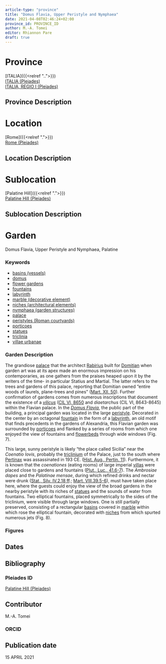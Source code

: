 ```yaml
---
article-type: "province"
title: "Domus Flavia, Upper Peristyle and Nymphaea"
date: 2021-04-08T02:46:24+02:00
province_id: PROVINCE_ID
author: M.-A. Tomei
editor: Rhiannon Pare
draft: true
---
```


# Province

[ITALIA]({{<relref "..">}})\
[ITALIA (Pleiades)](https://pleiades.stoa.org/places/1052)\
[ITALIA, REGIO I (Pleiades)](https://pleiades.stoa.org/places/441075550)

## Province Description


# Location

[Rome]({{<relref ".">}}) \
[Rome (Pleiades)](https://pleiades.stoa.org/places/423025)

## Location Description


# Sublocation

[Palatine Hill]({{<relref ".">}}) \
[Palatine Hill (Pleiades)](https://pleiades.stoa.org/places/971691208)

## Sublocation Description

# Garden

Domus Flavia, Upper Peristyle and Nymphaea, Palatine

### Keywords

- [basins (vessels)](http://vocab.getty.edu/page/aat/300045614)
- [domus](http://vocab.getty.edu/page/aat/300005506)
- [flower gardens](http://vocab.getty.edu/page/aat/300008135)
- [fountains](http://vocab.getty.edu/page/aat/300006179)
- [labyrinth](http://vocab.getty.edu/page/aat/300312218)
- [marble (decorative element)](http://vocab.getty.edu/page/aat/300011443)
- [niches (architectural elements)](http://vocab.getty.edu/page/aat/300002704)
- [nymphaea (garden structures)](http://vocab.getty.edu/page/aat/300006809)
- [palace](http://vocab.getty.edu/page/aat/300005734)
- [peristyles (Roman courtyards)](http://vocab.getty.edu/page/aat/300080971)
- [porticoes](http://vocab.getty.edu/page/aat/300004145)
- [statues](http://vocab.getty.edu/page/aat/300047600)
- [triclinia](http://vocab.getty.edu/page/aat/300004359)
- [villae urbanae](http://vocab.getty.edu/page/aat/300005520)

### Garden Description

The grandiose [palace](http://vocab.getty.edu/page/aat/300005734) that the architect [Rabirius](https://www.britannica.com/biography/Rabirius) built for [Domitian](https://www.britannica.com/biography/Domitian) when garden art was at its apex made an enormous impression on his contemporaries, as one gathers from the praises heaped upon it by the writers of the time- in particular Statius and Martial. The latter refers to the trees and gardens of this palace, reporting that Domitian owned “entire woods of laurels, plane-trees and pines” ([Mart. XII, 50](http://www.tertullian.org/fathers/martial_epigrams_book12.htm)). Further confirmation of gardens comes from numerous inscriptions that document the existence of a [*vilicus*](https://en.wiktionary.org/wiki/vilicus) ([CIL VI, 8650]((https://cil.bbaw.de/hauptnavigation/das-cil/baende)) and *diaetarchus* (CIL VI, 8643-8645) within the Flavian palace. In the [*Domus Flavia*](https://en.wikipedia.org/wiki/Flavian_Palace), the public part of the building, a principal garden was located in the large [peristyle](http://vocab.getty.edu/page/aat/300080971).  Decorated in the center by an octagonal [fountain](http://vocab.getty.edu/page/aat/300006179) in the form of a [labyrinth](http://vocab.getty.edu/page/aat/300312218), an old motif that finds precedents in the gardens of Alexandria, this Flavian garden was surrounded by [porticoes](http://vocab.getty.edu/page/aat/300004145) and flanked by a series of rooms from which one enjoyed the view of fountains and [flowerbeds](http://vocab.getty.edu/page/aat/300008135) through wide windows (Fig. 7).

This large, sunny peristyle is likely “the place called Sicilia” near the *Coenatio Iovis*, probably the [triclinium](http://vocab.getty.edu/page/aat/300004359) of the Palace, just to the south where [Pertinax](https://www.britannica.com/biography/Publius-Helvius-Pertinax) was assassinated in 193 CE. ([Hist. Aug., Pertin. 11](https://penelope.uchicago.edu/Thayer/E/Roman/Texts/Historia_Augusta/Pertinax*.html)). Furthermore, it is known that the *coenationes* (eating rooms) of large imperial [villas](http://vocab.getty.edu/page/aat/300005520) were placed close to gardens and fountains ([Plut., Luc., 41.6-7](http://data.perseus.org/texts/urn:cts:greekLit:tlg0007.tlg036.perseus-eng1)). The *Ambrosiae dapes* and the *Palatinae mensae*, during which refined drinks and nectar were drunk ([Stat., Silv. IV.2.18 ff](http://data.perseus.org/texts/urn:cts:latinLit:phi1020.phi002.perseus-lat1).; [Mart. VIII.39.5-6](http://www.tertullian.org/fathers/martial_epigrams_book08.htm)), must have taken place here, where the guests could enjoy the view of the broad gardens in the nearby peristyle with its riches of [statues](http://vocab.getty.edu/page/aat/300047600) and the sounds of water from fountains. Two elliptical fountains, placed symmetrically to the sides of the triclinium, were visible through large windows. One is still partially preserved, consisting of a rectangular [basins](http://vocab.getty.edu/page/aat/300045614) covered in [marble](http://vocab.getty.edu/page/aat/300011443) within which rose the elliptical fountain, decorated with [niches](http://vocab.getty.edu/page/aat/300002704) from which spurted numerous jets (Fig. 8).

### Figures



## Dates



## Bibliography


### Pleiades ID

[Palatine Hill (Pleiades)](https://pleiades.stoa.org/places/971691208)

## Contributor

M.-A. Tomei

### ORCID


## Publication date
 15 APRIL 2021
